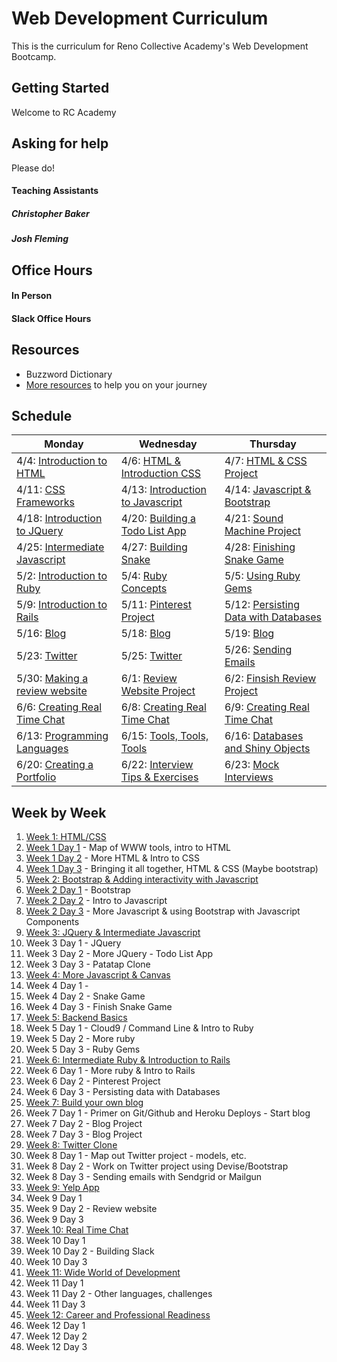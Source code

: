 # Web Development Curriculum

This is the curriculum for Reno Collective Academy's Web Development Bootcamp.

## Getting Started
Welcome to RC Academy

## Asking for help

Please do!

#### Teaching Assistants

##### Christopher Baker

##### Josh Fleming

## Office Hours

#### In Person

#### Slack Office Hours

## Resources
* Buzzword Dictionary
* [More resources](./resources) to help you on your journey

## Schedule

| Monday | Wednesday | Thursday |
|--------|-----------|----------|
| 4/4: [Introduction to HTML]()    | 4/6: [HTML & Introduction CSS]()    | 4/7: [HTML & CSS Project]()      |
| 4/11: [CSS Frameworks]() | 4/13: [Introduction to Javascript]() | 4/14: [Javascript & Bootstrap]() |
| 4/18: [Introduction to JQuery]() | 4/20: [Building a Todo List App]() | 4/21: [Sound Machine Project]() |
| 4/25: [Intermediate Javascript]() | 4/27: [Building Snake]() | 4/28: [Finishing Snake Game]() |
| 5/2: [Introduction to Ruby]() | 5/4: [Ruby Concepts]() | 5/5: [Using Ruby Gems]() |
| 5/9: [Introduction to Rails]() | 5/11: [Pinterest Project]() | 5/12: [Persisting Data with Databases]() |
| 5/16: [Blog]() | 5/18: [Blog]() | 5/19: [Blog]() |
| 5/23: [Twitter]() | 5/25: [Twitter]() | 5/26: [Sending Emails]() |
| 5/30: [Making a review website]() | 6/1: [Review Website Project]() | 6/2: [Finsish Review Project]() |
| 6/6: [Creating Real Time Chat]() | 6/8: [Creating Real Time Chat]() | 6/9: [Creating Real Time Chat]() |
| 6/13: [Programming Languages]()  | 6/15: [Tools, Tools, Tools]() | 6/16: [Databases and Shiny Objects]() |
| 6/20: [Creating a Portfolio]() | 6/22: [Interview Tips & Exercises]() | 6/23: [Mock Interviews]() |

## Week by Week

1. [Week 1: HTML/CSS](./week1)
  1. [Week 1 Day 1](./week1/w1d1) - Map of WWW tools, intro to HTML
  2. [Week 1 Day 2](./week1/w1d2) - More HTML & Intro to CSS
  3. [Week 1 Day 3](./week1/w1d3) - Bringing it all together, HTML & CSS (Maybe bootstrap)
2. [Week 2: Bootstrap & Adding interactivity with Javascript](./week2)
  1. [Week 2 Day 1](./week2/w2d1) - Bootstrap
  2. [Week 2 Day 2](./week2/w2d2) - Intro to Javascript
  3. [Week 2 Day 3](./week2/w2d3) - More Javascript & using Bootstrap with Javascript Components
3. [Week 3: JQuery & Intermediate Javascript](./week3)
  1. Week 3 Day 1 - JQuery
  2. Week 3 Day 2 - More JQuery - Todo List App
  3. Week 3 Day 3 - Patatap Clone
4. [Week 4: More Javascript & Canvas](./week4)
  1. Week 4 Day 1 -
  2. Week 4 Day 2 - Snake Game
  3. Week 4 Day 3 - Finish Snake Game
5. [Week 5: Backend Basics](./week5)
  1. Week 5 Day 1 - Cloud9 / Command Line & Intro to Ruby
  2. Week 5 Day 2 - More ruby
  3. Week 5 Day 3 - Ruby Gems
6. [Week 6: Intermediate Ruby & Introduction to Rails](./week6)
  1. Week 6 Day 1 - More ruby & Intro to Rails
  2. Week 6 Day 2 - Pinterest Project
  3. Week 6 Day 3 - Persisting data with Databases
7. [Week 7: Build your own blog](./week7)
  1. Week 7 Day 1 - Primer on Git/Github and Heroku Deploys - Start blog
  2. Week 7 Day 2 - Blog Project
  3. Week 7 Day 3 - Blog Project
8. [Week 8: Twitter Clone](./week8)
  1. Week 8 Day 1 - Map out Twitter project - models, etc.
  2. Week 8 Day 2 - Work on Twitter project using Devise/Bootstrap
  3. Week 8 Day 3 - Sending emails with Sendgrid or Mailgun
9. [Week 9: Yelp App](./week9)
  1. Week 9 Day 1
  2. Week 9 Day 2 - Review website
  3. Week 9 Day 3
10. [Week 10: Real Time Chat](./zweek10)
  1. Week 10 Day 1
  2. Week 10 Day 2 - Building Slack
  3. Week 10 Day 3
11. [Week 11: Wide World of Development](./zweek11)
  1. Week 11 Day 1
  2. Week 11 Day 2 - Other languages, challenges
  3. Week 11 Day 3
12. [Week 12: Career and Professional Readiness](./zweek12)
  1. Week 12 Day 1
  2. Week 12 Day 2
  3. Week 12 Day 3
